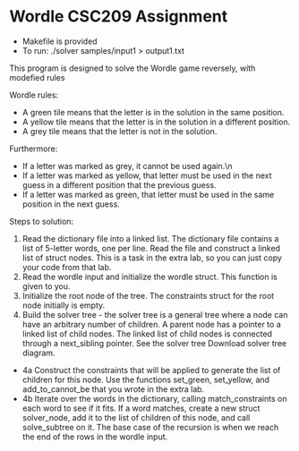 # Wordle CSC209 Assignment

- Makefile is provided
- To run: ./solver samples/input1 > output1.txt


This program is designed to solve the Wordle game reversely, with modefied rules

Wordle rules:

  - A green tile means that the letter is in the solution in the same position.
  - A yellow tile means that the letter is in the solution in a different position.  
  - A grey tile means that the letter is not in the solution.
  
Furthermore:
  - If a letter was marked as grey, it cannot be used again.\n
  - If a letter was marked as yellow, that letter must be used in the next guess in a different position that the previous guess.
  - If a letter was marked as green, that letter must be used in the same position in the next guess.
  
Steps to solution:
  1. Read the dictionary file into a linked list. The dictionary file contains a list of 5-letter words, one per line.  Read the file and construct a linked list of struct nodes.  This is a task in the extra lab, so you can just copy your code from that lab.
  2. Read the wordle input and initialize the wordle struct. This function is given to you.
  3. Initialize the root node of the tree.  The constraints struct for the root node initially is empty.
  4. Build the solver tree - the solver tree is a general tree where a node can have an arbitrary number of children.  A parent node has a pointer to a linked list of child nodes.  The linked list of child nodes is connected through a next_sibling pointer.  See the solver tree   Download solver tree diagram.
  - 4a Construct the constraints that will be applied to generate the list of children for this node.  Use the functions set_green, set_yellow, and add_to_cannot_be that you wrote in the extra lab.
  - 4b Iterate over the words in the dictionary, calling match_constraints on each word to see if it fits.  If a word matches,  create a new struct solver_node, add it to the list of children of this node, and call solve_subtree on it.  The base case of the recursion is when we reach the end of the rows in the wordle input.
  
  

